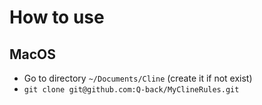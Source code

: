 # How to use
## MacOS
- Go to directory `~/Documents/Cline` (create it if not exist)
- `git clone git@github.com:Q-back/MyClineRules.git`
